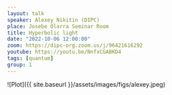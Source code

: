 ```yaml
---
layout: talk
speaker: Alexey Nikitin (DIPC)
place: Josebe Olarra Seminar Room
title: Hyperbolic light
date: "2022-10-06 12:00:00"
zoom: https://dipc-org.zoom.us/j/96421616292
youtube: https://youtu.be/NnfxCGABKD4
tags: [quantum]
group: 1  
---
```


![Plot]({{ site.baseurl }}/assets/images/figs/alexey.jpeg)
